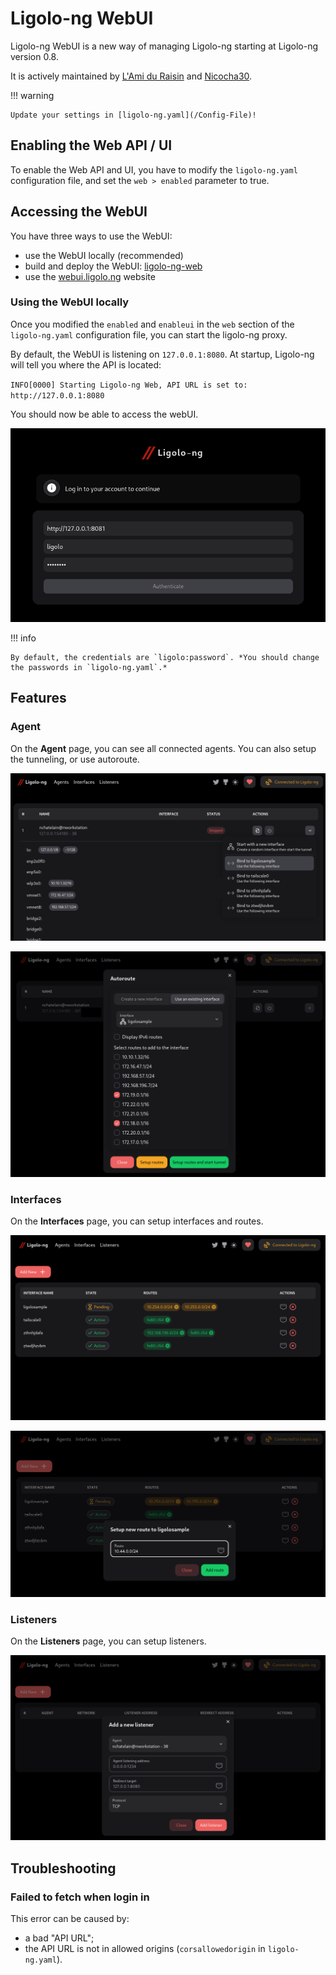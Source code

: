 # Ligolo-ng WebUI

Ligolo-ng WebUI is a new way of managing Ligolo-ng starting at Ligolo-ng version 0.8.

It is actively maintained by [L'Ami du Raisin](https://github.com/jeremiebedjai) and [Nicocha30](https://github.com/nicocha30).

!!! warning

    Update your settings in [ligolo-ng.yaml](/Config-File)!

## Enabling the Web API / UI

To enable the Web API and UI, you have to modify the `ligolo-ng.yaml` configuration file, and set the `web > enabled` parameter to true.

## Accessing the WebUI

You have three ways to use the WebUI:

- use the WebUI locally (recommended)
- build and deploy the WebUI: [ligolo-ng-web](https://github.com/nicocha30/ligolo-ng-web)
- use the [webui.ligolo.ng](https://webui.ligolo.ng/) website

### Using the WebUI locally

Once you modified the `enabled` and `enableui` in the `web` section of the `ligolo-ng.yaml` configuration file, you can start the ligolo-ng proxy.

By default, the WebUI is listening on `127.0.0.1:8080`. At startup, Ligolo-ng will tell you where the API is located:

`INFO[0000] Starting Ligolo-ng Web, API URL is set to: http://127.0.0.1:8080`

You should now be able to access the webUI.

![webui login](/assets/tutorials/web/login.png)

!!! info

    By default, the credentials are `ligolo:password`. *You should change the passwords in `ligolo-ng.yaml`.*

## Features

### Agent

On the **Agent** page, you can see all connected agents. You can also setup the tunneling, or use autoroute.

![agents](/assets/tutorials/web/agents.png)

![autoroute](/assets/tutorials/web/autoroute.png)

### Interfaces

On the **Interfaces** page, you can setup interfaces and routes.

![interfaces](/assets/tutorials/web/interfaces.png)

![new route](/assets/tutorials/web/newroute.png)


### Listeners

On the **Listeners** page, you can setup listeners.

![listeners](/assets/tutorials/web/listeners.png)

## Troubleshooting

### Failed to fetch when login in

This error can be caused by:

- a bad "API URL";
- the API URL is not in allowed origins (`corsallowedorigin` in `ligolo-ng.yaml`). 